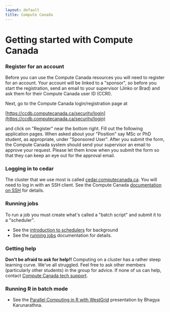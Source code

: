 ```yaml
---
layout: default
title: Compute Canada
---
```


# Getting started with Compute Canada

### Register for an account

Before you can use the Compute Canada resources you will need to register for an account. Your account will be linked to a "sponsor", 
so before you start the registration, send an email to your supervisor (Jinko or Brad) and ask them for their Compute Canada
user ID (CCRI).

Next, go to the Compute Canada login/registration page at

[https://ccdb.computecanada.ca/security/login](https://ccdb.computecanada.ca/security/login)

and click on "Register" near the bottom right. Fill out the following application pages. When asked about your "Position" say MSc or PhD 
student, as appropriate, under "Sponsored User". After you submit the form, the Compute Canada system should send your supervisor
an email to approve your request. Please let them know when you submit the form so that they can keep an eye out for the approval email.

### Logging in to cedar

The cluster that we use most is called [cedar.computecanada.ca](https://docs.computecanada.ca/wiki/Cedar). You will need to log in 
with an SSH client. See the Compute Canada [documentation on SSH](https://docs.computecanada.ca/wiki/SSH) for details.

### Running jobs

To run a job you must create what's called a "batch script" and submit it to a "scheduler". 

* See the [introduction to schedulers](https://docs.computecanada.ca/wiki/What_is_a_scheduler%3F) for background
* See the [running jobs](https://docs.computecanada.ca/wiki/Running_jobs) documentation for details.

### Getting help

**Don't be afraid to ask for help!!** Computing on a cluster has a rather steep learning curve. We've all struggled.
Feel free to ask other members (particularly other students) in the group for advice. If none of us can help, contact [Compute Canada tech support](https://docs.computecanada.ca/wiki/Technical_support).

### Running R in batch mode

* See the [Parallel Computing in R with WestGrid](https://www.sfu.ca/content/dam/sfu/stat/documents/Statgen/ParallelComputing_inR_CC.pdf)
 presentation by Bhagya Karunarathna.


